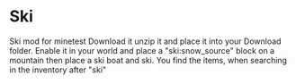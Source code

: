 # Ski
Ski mod for minetest
Download it unzip it and place it into your Download folder.
Enable it in your world and place a "ski:snow_source" block on a mountain then place a ski boat and ski.
You find the items, when searching in the inventory after "ski"
